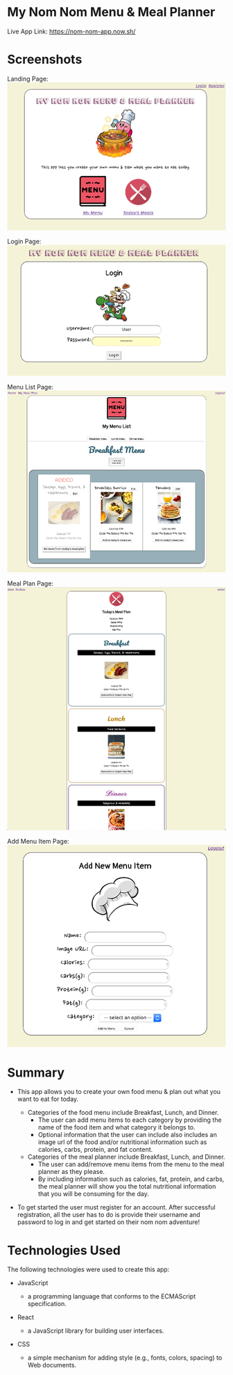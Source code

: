 # My Nom Nom Menu & Meal Planner

Live App Link: <https://nom-nom-app.now.sh/>

# Screenshots
Landing Page:
![Landing Page](public/images/screenshots/landing-page.png)

Login Page:
![Login Page](public/images/screenshots/login-page.png)

Menu List Page:
![Menu List Page](public/images/screenshots/menu-list-page.png)

Meal Plan Page:
![Meal Plan Page](public/images/screenshots/meal-plan-page.png)

Add Menu Item Page:
![Add Menu Item Page](public/images/screenshots/add-menu-item-page.png)

# Summary
  - This app allows you to create your own food menu & plan out what you want to eat for today.
    - Categories of the food menu include Breakfast, Lunch, and Dinner.
      - The user can add menu items to each category by providing the name of the food item and what category it belongs to.
      - Optional information that the user can include also includes an image url of the food and/or nutritional information such as calories, carbs, protein, and fat content.
    - Categories of the meal planner include Breakfast, Lunch, and Dinner.
      - The user can add/remove menu items from the menu to the meal planner as they please.
      - By including information such as calories, fat, protein, and carbs, the meal planner will show you the total nutritional information that you will be consuming for the day.


  - To get started the user must register for an account. After successful registration, all the user has to do is provide their username and password to log in and get started on their nom nom adventure!

# Technologies Used

The following technologies were used to create this app:

* JavaScript
  - a programming language that conforms to the ECMAScript specification.


* React
    - a JavaScript library for building user interfaces.  


* CSS
  - a simple mechanism for adding style (e.g., fonts, colors, spacing) to Web documents.
